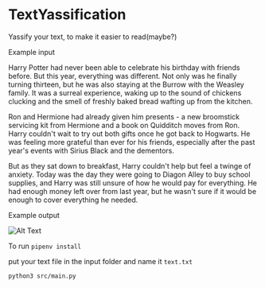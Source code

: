 # TextYassification
Yassify your text, to make it easier to read(maybe?)

Example input 

Harry Potter had never been able to celebrate his birthday with friends before. But this year, everything was different. Not only was he finally turning thirteen, but he was also staying at the Burrow with the Weasley family. It was a surreal experience, waking up to the sound of chickens clucking and the smell of freshly baked bread wafting up from the kitchen.

Ron and Hermione had already given him presents - a new broomstick servicing kit from Hermione and a book on Quidditch moves from Ron. Harry couldn't wait to try out both gifts once he got back to Hogwarts. He was feeling more grateful than ever for his friends, especially after the past year's events with Sirius Black and the dementors.

But as they sat down to breakfast, Harry couldn't help but feel a twinge of anxiety. Today was the day they were going to Diagon Alley to buy school supplies, and Harry was still unsure of how he would pay for everything. He had enough money left over from last year, but he wasn't sure if it would be enough to cover everything he needed.


Example output

![Alt Text](https://i.imgur.com/OJW3nA8.png)

To run
`pipenv install`

put your text file in the input folder and name it `text.txt`

`python3 src/main.py`

